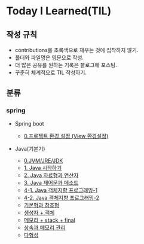 # Today I Learned(TIL)

## 작성 규칙
- contributions를 초록색으로 채우는 것에 집착하지 않기.
- 폴더와 파일명은 영문으로 작성.
- 더 많은 공유를 원하는 기록은 블로그에 포스팅.
- 꾸준히 체계적으로 TIL 작성하기. 

## 분류

### spring

- Spring boot
	- [0.프로젝트 환경 설정 (View 환경설정)](https://github.com/YeongJae0114/TIL/blob/main/Spring-boot/Spring-boot_0.md)


- Java(기본기)
	- [0.JVM/JRE/JDK](https://github.com/YeongJae0114/TIL/blob/main/Java-yalco/Java_0.md)
	- [1. Java 시작하기](https://github.com/YeongJae0114/TIL/blob/main/Java-yalco/Java_1.md)
	- [2. Java 자료형과 연산자](https://github.com/YeongJae0114/TIL/blob/main/Java-yalco/Java_2.md)
	- [3. Java 제어문과 메소드](https://github.com/YeongJae0114/TIL/blob/main/Java-yalco/Java_3.md)
	- [4-1. Java 객체지향 프로그래밍-1](https://github.com/YeongJae0114/TIL/blob/main/Java-yalco/Java_4-1.md)
	- [4-2. Java 객체지향 프로그래밍-2](https://github.com/YeongJae0114/TIL/blob/main/Java-yalco/Java_4-2.md)
	- [기본형과 참조형](https://github.com/YeongJae0114/TIL/blob/main/Java-basic/Java-ref.md)
	- [생성자 + 객체](https://github.com/YeongJae0114/TIL/blob/main/Java-basic/Java-construct.md)
	- [메모리 + stack + final](https://github.com/YeongJae0114/TIL/blob/main/Java-basic/Java-memory_stack_final.md)
	- [상속과 메모리 관리](https://github.com/YeongJae0114/TIL/blob/main/Java-basic/Java-extends.md)
	- [다형성](https://github.com/YeongJae0114/TIL/blob/main/Java-basic/Java-poly.md)




